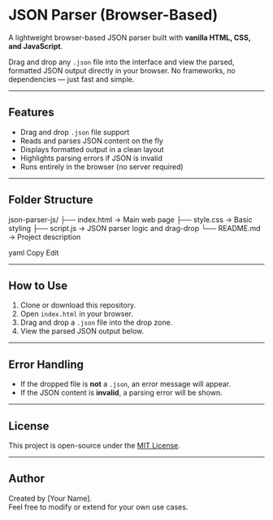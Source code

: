 # JSON Parser (Browser-Based)

A lightweight browser-based JSON parser built with **vanilla HTML, CSS, and JavaScript**.

Drag and drop any `.json` file into the interface and view the parsed, formatted JSON output directly in your browser. No frameworks, no dependencies — just fast and simple.

---

##  Features

-  Drag and drop `.json` file support
-  Reads and parses JSON content on the fly
-  Displays formatted output in a clean layout
-  Highlights parsing errors if JSON is invalid
-  Runs entirely in the browser (no server required)

---

##  Folder Structure

json-parser-js/
├── index.html → Main web page
├── style.css → Basic styling
├── script.js → JSON parser logic and drag-drop
└── README.md → Project description

yaml
Copy
Edit

---

##  How to Use

1. Clone or download this repository.
2. Open `index.html` in your browser.
3. Drag and drop a `.json` file into the drop zone.
4. View the parsed JSON output below.

---


##  Error Handling

- If the dropped file is **not** a `.json`, an error message will appear.
- If the JSON content is **invalid**, a parsing error will be shown.

---

##  License

This project is open-source under the [MIT License](LICENSE).

---

##  Author

Created by [Your Name].  
Feel free to modify or extend for your own use cases.